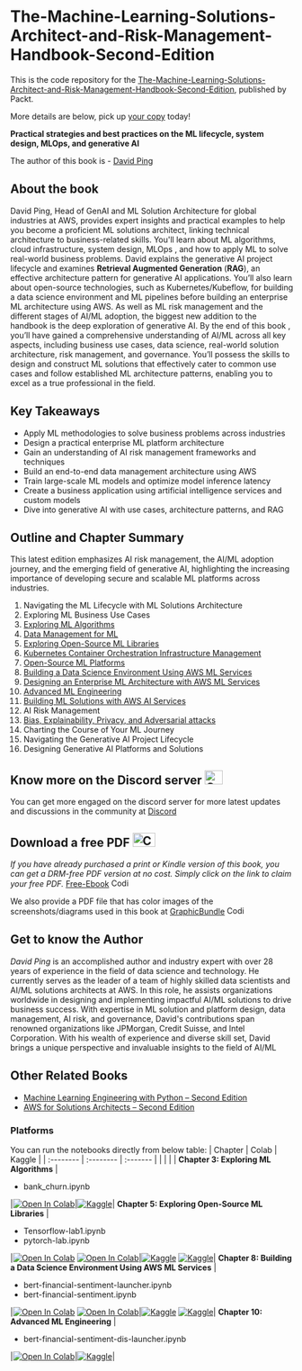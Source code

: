 # The-Machine-Learning-Solutions-Architect-and-Risk-Management-Handbook-Second-Edition

This is the code repository for the [The-Machine-Learning-Solutions-Architect-and-Risk-Management-Handbook-Second-Edition](https://www.packtpub.com/product/the-machine-learning-solutions-architect-handbook-second-edition/9781805122500), published by Packt.

More details are below, pick up [your copy](https://www.amazon.com/Machine-Learning-Solutions-Architect-Handbook/dp/1805122509/ref=sr_1_1?crid=1J1TM972QKJUM&dib=eyJ2IjoiMSJ9.X7V8CdrgkFCmd-Ohlm-wYwFQ5J2ruK2Vwo6pUdWywps_ATZyMw6ytekYQkyPme3MCB6-iUlChGhtrPo96R-uqDJvRAIHdjJ6HGR3KRLc-3nVyaR8tv8j8lxPWJ3GAP0dH7VTDmM6MpmtpTFBP06sW5R313kFXzhuhSZEZHSrO9MxelUEhVZyZwrtCPuRsV1z2sfelpxlWs5zftGpWd99A0O-Qjsm2PQUDu05PoFXZKs.9nT7kr95RSjgEAn6rZpanysPMAsp3xtutrwOYhOhAz8&dib_tag=se&keywords=david+ping&qid=1712726921&s=books&sprefix=david+ping%2Cstripbooks-intl-ship%2C1114&sr=1-1) today!

**Practical strategies and best practices on the ML lifecycle, system design, MLOps, and generative AI**

The author of this book is - [David Ping](https://www.linkedin.com/in/davidping/)


## About the book
David Ping, Head of GenAI and ML Solution Architecture for global industries at AWS, provides expert insights and practical examples to help you become a proficient ML solutions architect, linking technical architecture to business-related skills.
You'll learn about ML algorithms, cloud infrastructure, system design, MLOps , and how to apply ML to solve real-world business problems. David explains the generative AI project lifecycle and examines **Retrieval Augmented Generation** (**RAG**), an effective architecture pattern for generative AI applications. You’ll also learn about open-source technologies, such as Kubernetes/Kubeflow, for building a data science environment and ML pipelines before building an enterprise ML architecture using AWS. As well as ML risk management and the different stages of AI/ML adoption, the biggest new addition to the handbook is the deep exploration of generative AI.
By the end of this book , you’ll have gained a comprehensive understanding of AI/ML across all key aspects, including business use cases, data science, real-world solution architecture, risk management, and governance. You’ll possess the skills to design and construct ML solutions that effectively cater to common use cases and follow established ML architecture patterns, enabling you to excel as a true professional in the field.


## Key Takeaways
- Apply ML methodologies to solve business problems across industries
- Design a practical enterprise ML platform architecture
- Gain an understanding of AI risk management frameworks and techniques
- Build an end-to-end data management architecture using AWS
- Train large-scale ML models and optimize model inference latency
- Create a business application using artificial intelligence services and custom models
- Dive into generative AI with use cases, architecture patterns, and RAG


## Outline and Chapter Summary
This latest edition emphasizes AI risk management, the AI/ML adoption journey, and the emerging field of generative AI, highlighting the increasing importance of developing secure and scalable ML platforms across industries.
 

1. Navigating the ML Lifecycle with ML Solutions Architecture
2. Exploring ML Business Use Cases
3. [Exploring ML Algorithms](https://github.com/PacktPublishing/The-Machine-Learning-Solutions-Architect-and-Risk-Management-Handbook-Second-Edition/tree/main/Chapter03)
4. [Data Management for ML](https://github.com/PacktPublishing/The-Machine-Learning-Solutions-Architect-and-Risk-Management-Handbook-Second-Edition/tree/main/Chapter04)
5. [Exploring Open-Source ML Libraries](https://github.com/PacktPublishing/The-Machine-Learning-Solutions-Architect-and-Risk-Management-Handbook-Second-Edition/tree/main/Chapter05)
6. [Kubernetes Container Orchestration Infrastructure Management](https://github.com/PacktPublishing/The-Machine-Learning-Solutions-Architect-and-Risk-Management-Handbook-Second-Edition/tree/main/Chapter06)
7. [Open-Source ML Platforms](https://github.com/PacktPublishing/The-Machine-Learning-Solutions-Architect-and-Risk-Management-Handbook-Second-Edition/tree/main/Chapter07)
8. [Building a Data Science Environment Using AWS ML Services](https://github.com/PacktPublishing/The-Machine-Learning-Solutions-Architect-and-Risk-Management-Handbook-Second-Edition/tree/main/Chapter08)
9. [Designing an Enterprise ML Architecture with AWS ML Services](https://github.com/PacktPublishing/The-Machine-Learning-Solutions-Architect-and-Risk-Management-Handbook-Second-Edition/tree/main/Chapter09)
10. [Advanced ML Engineering](https://github.com/PacktPublishing/The-Machine-Learning-Solutions-Architect-and-Risk-Management-Handbook-Second-Edition/tree/main/Chapter10)
11. [Building ML Solutions with AWS AI Services](https://github.com/PacktPublishing/The-Machine-Learning-Solutions-Architect-and-Risk-Management-Handbook-Second-Edition/tree/main/Chapter11)
12. AI Risk Management
13. [Bias, Explainability, Privacy, and Adversarial attacks](https://github.com/PacktPublishing/The-Machine-Learning-Solutions-Architect-and-Risk-Management-Handbook-Second-Edition/tree/main/Chapter13)
14. Charting the Course of Your ML Journey
15. Navigating the Generative AI Project Lifecycle
16. Designing Generative AI Platforms and Solutions





## Know more on the Discord server <img alt="Coding" height="25" width="32"  src="https://cliply.co/wp-content/uploads/2021/08/372108630_DISCORD_LOGO_400.gif">
You can get more engaged on the discord server for more latest updates and discussions in the community at [Discord](https://packt.link/mlsah)


## Download a free PDF <img alt="Coding" height="25" width="40" src="https://emergency.com.au/wp-content/uploads/2021/03/free.gif">

_If you have already purchased a print or Kindle version of this book, you can get a DRM-free PDF version at no cost. Simply click on the link to claim your free PDF._
[Free-Ebook](https://packt.link/free-ebook/9781805122500) <img alt="Coding" height="15" width="35"  src="https://media.tenor.com/ex_HDD_k5P8AAAAi/habbo-habbohotel.gif">


We also provide a PDF file that has color images of the screenshots/diagrams used in this book at [GraphicBundle](https://packt.link/gbp/9781805122500) <img alt="Coding" height="15" width="35"  src="https://media.tenor.com/ex_HDD_k5P8AAAAi/habbo-habbohotel.gif">


## Get to know the Author
_David Ping_ is an accomplished author and industry expert with over 28 years of experience in the field of data science and technology. He currently serves as the leader of a team of highly skilled data scientists and AI/ML solutions architects at AWS. In this role, he assists organizations worldwide in designing and implementing impactful AI/ML solutions to drive business success. With expertise in ML solution and platform design, data management, AI risk, and governance, David's contributions span renowned organizations like JPMorgan, Credit Suisse, and Intel Corporation. With his wealth of experience and diverse skill set, David brings a unique perspective and invaluable insights to the field of AI/ML



## Other Related Books
- [Machine Learning Engineering with Python – Second Edition](https://www.packtpub.com/product/machine-learning-engineering-with-python-second-edition/9781837631964)
- [AWS for Solutions Architects – Second Edition](https://www.packtpub.com/product/aws-for-solutions-architects-second-edition/9781803238951)



### Platforms
You can run the notebooks directly from below table:
| Chapter | Colab | Kaggle |
| :-------- | :-------- | :------- |
| | | |
**Chapter 3: Exploring ML Algorithms**
|<ul><li>bank_churn.ipynb</li></ul>|[![Open In Colab](https://colab.research.google.com/assets/colab-badge.svg)](https://colab.research.google.com/github/PacktPublishing/The-Machine-Learning-Solutions-Architect-and-Risk-Management-Handbook-Second-Edition/blob/main/Chapter03/bank_churn.ipynb)|[![Kaggle](https://kaggle.com/static/images/open-in-kaggle.svg)](https://kaggle.com/kernels/welcome?src=https://github.com/PacktPublishing/The-Machine-Learning-Solutions-Architect-and-Risk-Management-Handbook-Second-Edition/blob/main/Chapter03/bank_churn.ipynb)|
**Chapter 5: Exploring Open-Source ML Libraries**
|<ul><li>Tensorflow-lab1.ipynb</li><li>pytorch-lab.ipynb</li></ul>|[![Open In Colab](https://colab.research.google.com/assets/colab-badge.svg)](https://colab.research.google.com/github/PacktPublishing/The-Machine-Learning-Solutions-Architect-and-Risk-Management-Handbook-Second-Edition/blob/main/Chapter05/TensorFlowLab/Tensorflow-lab1.ipynb) [![Open In Colab](https://colab.research.google.com/assets/colab-badge.svg)](https://colab.research.google.com/github/PacktPublishing/The-Machine-Learning-Solutions-Architect-and-Risk-Management-Handbook-Second-Edition/blob/main/Chapter05/pytorch-lab/pytorch-lab.ipynb)|[![Kaggle](https://kaggle.com/static/images/open-in-kaggle.svg)](https://kaggle.com/kernels/welcome?src=https://github.com/PacktPublishing/The-Machine-Learning-Solutions-Architect-and-Risk-Management-Handbook-Second-Edition/blob/main/Chapter05/TensorFlowLab/Tensorflow-lab1.ipynb) [![Kaggle](https://kaggle.com/static/images/open-in-kaggle.svg)](https://kaggle.com/kernels/welcome?src=https://github.com/PacktPublishing/The-Machine-Learning-Solutions-Architect-and-Risk-Management-Handbook-Second-Edition/blob/main/Chapter05/pytorch-lab/pytorch-lab.ipynb)|
**Chapter 8: Building a Data Science Environment Using AWS ML Services**
|<ul><li>bert-financial-sentiment-launcher.ipynb</li><li>bert-financial-sentiment.ipynb</li></ul>|[![Open In Colab](https://colab.research.google.com/assets/colab-badge.svg)](https://colab.research.google.com/github/PacktPublishing/The-Machine-Learning-Solutions-Architect-and-Risk-Management-Handbook-Second-Edition/blob/main/Chapter08/bert-financial-sentiment-launcher.ipynb) [![Open In Colab](https://colab.research.google.com/assets/colab-badge.svg)](https://colab.research.google.com/github/PacktPublishing/The-Machine-Learning-Solutions-Architect-and-Risk-Management-Handbook-Second-Edition/blob/main/Chapter08/bert-financial-sentiment.ipynb)|[![Kaggle](https://kaggle.com/static/images/open-in-kaggle.svg)](https://kaggle.com/kernels/welcome?src=https://github.com/PacktPublishing/The-Machine-Learning-Solutions-Architect-and-Risk-Management-Handbook-Second-Edition/blob/main/Chapter08/bert-financial-sentiment-launcher.ipynb) [![Kaggle](https://kaggle.com/static/images/open-in-kaggle.svg)](https://kaggle.com/kernels/welcome?src=https://github.com/PacktPublishing/The-Machine-Learning-Solutions-Architect-and-Risk-Management-Handbook-Second-Edition/blob/main/Chapter08/bert-financial-sentiment.ipynb)|
**Chapter 10: Advanced ML Engineering**
|<ul><li>bert-financial-sentiment-dis-launcher.ipynb</li></ul>|[![Open In Colab](https://colab.research.google.com/assets/colab-badge.svg)](https://colab.research.google.com/github/PacktPublishing/The-Machine-Learning-Solutions-Architect-and-Risk-Management-Handbook-Second-Edition/blob/main/Chapter10/bert-financial-sentiment-dis-launcher.ipynb)|[![Kaggle](https://kaggle.com/static/images/open-in-kaggle.svg)](https://kaggle.com/kernels/welcome?src=https://github.com/PacktPublishing/The-Machine-Learning-Solutions-Architect-and-Risk-Management-Handbook-Second-Edition/blob/main/Chapter10/bert-financial-sentiment-dis-launcher.ipynb)|

